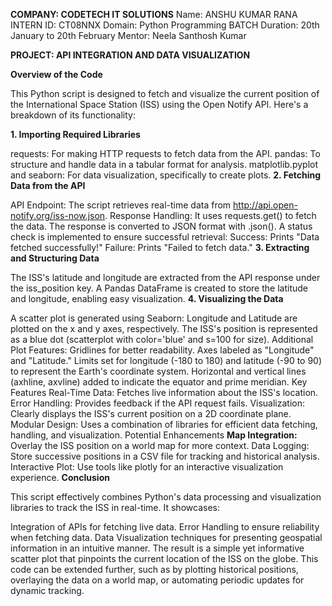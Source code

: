**COMPANY: CODETECH IT SOLUTIONS**
Name: ANSHU KUMAR RANA
INTERN ID: CT08NNX
Domain: Python Programming
BATCH Duration: 20th January to 20th February
Mentor: Neela Santhosh Kumar

**PROJECT: API INTEGRATION AND DATA VISUALIZATION**

**Overview of the Code**

This Python script is designed to fetch and visualize the current position of the International Space Station (ISS) using the Open Notify API. Here's a breakdown of its functionality:

**1. Importing Required Libraries**

requests: For making HTTP requests to fetch data from the API.
pandas: To structure and handle data in a tabular format for analysis.
matplotlib.pyplot and seaborn: For data visualization, specifically to create plots.
**2. Fetching Data from the API**

API Endpoint: The script retrieves real-time data from http://api.open-notify.org/iss-now.json.
Response Handling:
It uses requests.get() to fetch the data.
The response is converted to JSON format with .json().
A status check is implemented to ensure successful retrieval:
Success: Prints "Data fetched successfully!"
Failure: Prints "Failed to fetch data."
**3. Extracting and Structuring Data**

The ISS's latitude and longitude are extracted from the API response under the iss_position key.
A Pandas DataFrame is created to store the latitude and longitude, enabling easy visualization.
**4. Visualizing the Data**

A scatter plot is generated using Seaborn:
Longitude and Latitude are plotted on the x and y axes, respectively.
The ISS's position is represented as a blue dot (scatterplot with color='blue' and s=100 for size).
Additional Plot Features:
Gridlines for better readability.
Axes labeled as "Longitude" and "Latitude."
Limits set for longitude (-180 to 180) and latitude (-90 to 90) to represent the Earth's coordinate system.
Horizontal and vertical lines (axhline, axvline) added to indicate the equator and prime meridian.
Key Features
Real-Time Data: Fetches live information about the ISS's location.
Error Handling: Provides feedback if the API request fails.
Visualization: Clearly displays the ISS's current position on a 2D coordinate plane.
Modular Design: Uses a combination of libraries for efficient data fetching, handling, and visualization.
Potential Enhancements
**Map Integration:**
Overlay the ISS position on a world map for more context.
Data Logging: Store successive positions in a CSV file for tracking and historical analysis.
Interactive Plot: Use tools like plotly for an interactive visualization experience.
**Conclusion**

This script effectively combines Python's data processing and visualization libraries to track the ISS in real-time. It showcases:

Integration of APIs for fetching live data.
Error Handling to ensure reliability when fetching data.
Data Visualization techniques for presenting geospatial information in an intuitive manner.
The result is a simple yet informative scatter plot that pinpoints the current location of the ISS on the globe. This code can be extended further, such as by plotting historical positions, overlaying the data on a world map, or automating periodic updates for dynamic tracking.
